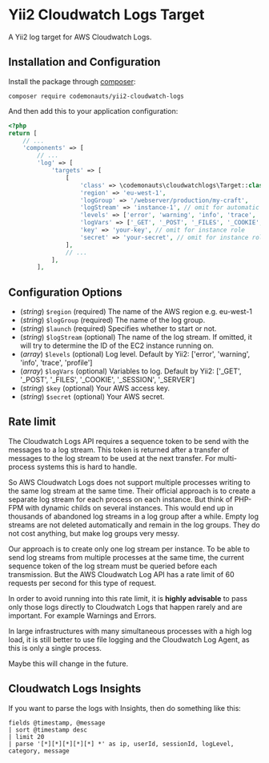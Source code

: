 Yii2 Cloudwatch Logs Target
===========================

A Yii2 log target for AWS Cloudwatch Logs.

## Installation and Configuration

Install the package through [composer](http://getcomposer.org):

    composer require codemonauts/yii2-cloudwatch-logs

And then add this to your application configuration:

```php
<?php
return [
    // ...
    'components' => [
        // ...
        'log' => [
            'targets' => [
                [
                    'class' => \codemonauts\cloudwatchlogs\Target::class,
                    'region' => 'eu-west-1',
                    'logGroup' => '/webserver/production/my-craft',
                    'logStream' => 'instance-1', // omit for automatic instance ID
                    'levels' => ['error', 'warning', 'info', 'trace', 'profile'],
                    'logVars' => ['_GET', '_POST', '_FILES', '_COOKIE', '_SESSION', '_SERVER'],
                    'key' => 'your-key', // omit for instance role
                    'secret' => 'your-secret', // omit for instance role
                ],
                // ...
            ],
        ],
```

## Configuration Options

 * (*string*) `$region` (required) The name of the AWS region e.g. eu-west-1
 * (*string*) `$logGroup` (required) The name of the log group.
 * (*string*) `$launch` (required) Specifies whether to start or not.
 * (*string*) `$logStream` (optional) The name of the log stream. If omitted, it will try to determine the ID of the EC2 instance running on.
 * (*array*)  `$levels` (optional) Log level. Default by Yii2: ['error', 'warning', 'info', 'trace', 'profile']
 * (*array*)  `$logVars` (optional) Variables to log. Default by Yii2: ['_GET', '_POST', '_FILES', '_COOKIE', '_SESSION', '_SERVER']
 * (*string*) `$key` (optional) Your AWS access key.
 * (*string*) `$secret` (optional) Your AWS secret.
 

## Rate limit
The Cloudwatch Logs API requires a sequence token to be send with the messages to a log stream. This token is returned after a transfer of messages to the log stream to be used at the next transfer. For multi-process systems this is hard to handle.

So AWS Cloudwatch Logs does not support multiple processes writing to the same log stream at the same time. Their official approach is to create a separate log stream for each process on each instance. But think of PHP-FPM with dynamic childs on several instances. This would end up in thousands of abandoned log streams in a log group after a while. Empty log streams are not deleted automatically and remain in the log groups. They do not cost anything, but make log groups very messy.

Our approach is to create only one log stream per instance. To be able to send log streams from multiple processes at the same time, the current sequence token of the log stream must be queried before each transmission. But the AWS Cloudwatch Log API has a rate limit of 60 requests per second for this type of request.

In order to avoid running into this rate limit, it is **highly advisable** to pass only those logs directly to Cloudwatch Logs that happen rarely and are important. For example Warnings and Errors.

In large infrastructures with many simultaneous processes with a high log load, it is still better to use file logging and the Cloudwatch Log Agent, as this is only a single process.

Maybe this will change in the future.

## Cloudwatch Logs Insights

If you want to parse the logs with Insights, then do something like this:

```
fields @timestamp, @message
| sort @timestamp desc
| limit 20
| parse '[*][*][*][*][*] *' as ip, userId, sessionId, logLevel, category, message
```
